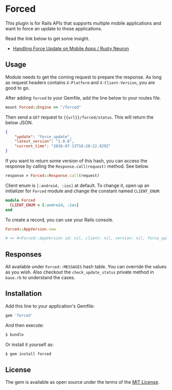 # Forced

This plugin is for Rails APIs that supports multiple mobile applications and want to force an update to those applications.

Read the link below to get some insight.

* [Handling Force Update on Mobile Apps / Rusty Neuron](https://rustyneuron.net/2018/07/12/handling-force-update-on-mobile-apps/)

## Usage

Module needs to get the coming request to prepare the response. As long as request headers contains `X-Platform` and `X-Client-Version`, you are good to go.

After adding `forced` to your Gemfile, add the line below to your routes file.

```ruby
mount Forced::Engine => "/forced"
```

Then send a `GET` request to `{{url}}/forced/status`. This will return the below JSON.

```json
{
    "update": "force_update",
    "latest_version": "1.0.0",
    "current_time": "2018-07-13T16:28:22.829Z"
}
```

If you want to return some version of this hash, you can access the response by calling the `Response.call(request)` method. See below.

```ruby
response = Forced::Response.call(request)
```

Client enum is `[:android, :ios]` at default. To change it, open up an initializer for `Forced` module and change the constant named `CLIENT_ENUM`.

```ruby
module Forced
  CLIENT_ENUM = [:android, :ios]
end
```

To create a record, you can use your Rails console.

```ruby
Forced::AppVersion.new

# => #<Forced::AppVersion id: nil, client: nil, version: nil, force_update: false, changelog: nil, created_at: nil, updated_at: nil>
```

## Responses

All available under `Forced::MESSAGES` hash table. You can override the values as you wish. Also checkout the `check_update_status` private method in `base.rb` to understand the cases.

## Installation
Add this line to your application's Gemfile:

```ruby
gem 'forced'
```

And then execute:
```bash
$ bundle
```

Or install it yourself as:
```bash
$ gem install forced
```

## License
The gem is available as open source under the terms of the [MIT License](https://opensource.org/licenses/MIT).
